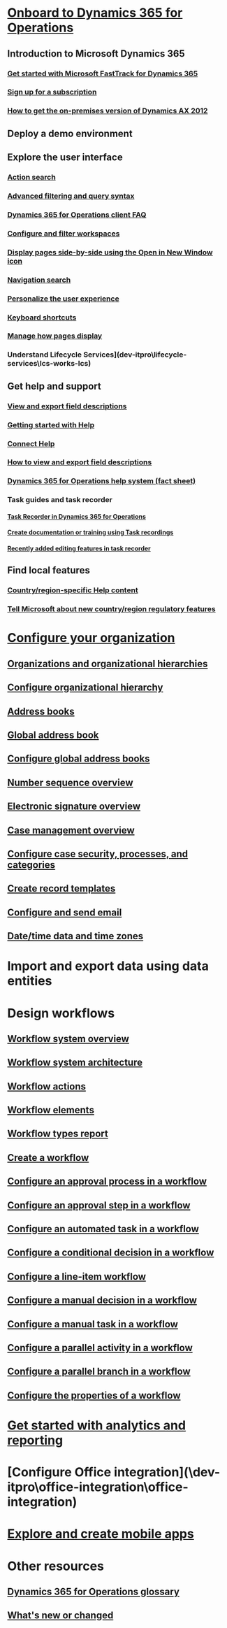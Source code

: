 # [Onboard to Dynamics 365 for Operations](get-started\get-started-landing.md)
## Introduction to Microsoft Dynamics 365
### [Get started with Microsoft FastTrack for Dynamics 365](get-started\fasttrack-dynamics-365-overview.md)
### [Sign up for a subscription](dev-itpro\dev-tools\sign-up-preview-subscription)
### [How to get the on-premises version of Dynamics AX 2012](\dev-itpro\deployment\csp-download-customersource)
## Deploy a demo environment
## Explore the user interface
### [Action search](get-started\action-search.md)
### [Advanced filtering and query syntax](get-started\advanced-filtering-query-options.md)
### [Dynamics 365 for Operations client FAQ](get-started\client-faq.md)
### [Configure and filter workspaces](get-started\configure-filter-workspaces.md)
### [Display pages side-by-side using the Open in New Window icon](get-started\display-pages-side-by-side.md)
### [Navigation search](get-started\navigation-search.md)
### [Personalize the user experience](get-started\personalize-user-experience.md)
### [Keyboard shortcuts](get-started\shortcut-keys.md)
### [Manage how pages display](get-started\window-management.md)
### Understand Lifecycle Services](dev-itpro\lifecycle-services\lcs-works-lcs)
## Get help and support
### [View and export field descriptions](get-started\view-export-field-descriptions.md)
### [Getting started with Help](\dev-itpro\get-started\help-get-started)
### [Connect Help](\dev-itpro\get-started\working-with-help)
### [How to view and export field descriptions](getstarted\how-to-view-and-export-field-descriptions.md)
### [Dynamics 365 for Operations help system (fact sheet)](https://mbs.microsoft.com/customersource/Global/AX/learning/fact-sheets/msdaxhelpsystemfactsheet)
### Task guides and task recorder
#### [Task Recorder in Dynamics 365 for Operations](\dev-itpro\user-interface\task-recorder)
#### [Create documentation or training using Task recordings](\dev-itpro\user-interface\task-recorder)
#### [Recently added editing features in task recorder](get-started\recently-added-editing-features-in-task-recorder.md)
## Find local features
### [Country/region-specific Help content](localizations\country_region.md)
### [Tell Microsoft about new country/region regulatory features](localizations\inform-msft-new-countryregion-regulations.md)
# [Configure your organization](organization-administration\organization-administration-home-page.md)
## [Organizations and organizational hierarchies](organization-administration\organizations-organizational-hierarchies.md)
## [Configure organizational hierarchy](organization-administration\plan-organizational-hierarchy.md)
## [Address books](organization-administration\qa-address-books.md)
## [Global address book](organization-administration\overview-global-address-book.md)
## [Configure global address books](organization-administration\plan-configuration-global-address-book-additional-address-books.md)
## [Number sequence overview](organization-administration\number-sequence-overview.md)
## [Electronic signature overview](organization-administration\electronic-signature-overview.md)
## [Case management overview](organization-administration\cases.md)
## [Configure case security, processes, and categories](organization-administration\plan-case-management.md)


## [Create record templates](organization-administration\record-templates.md)
## [Configure and send email](organization-administration\configure-email.md)
## [Date/time data and time zones](organization-administration\date-time-zones.md)
# Import and export data using data entities
# Design workflows
## [Workflow system overview](organization-administration\overview-workflow-system.md)
## [Workflow system architecture](organization-administration\workflow-system-architecture.md)
## [Workflow actions](organization-administration\workflow-actions.md)
## [Workflow elements](organization-administration\workflow-elements.md)
## [Workflow types report](organization-administration\workflow-types-report.md)
## [Create a workflow](organization-administration\create-workflow.md)
## [Configure an approval process in a workflow](organization-administration\configure-approval-process-workflow.md)
## [Configure an approval step in a workflow](organization-administration\configure-approval-step-workflow.md)
## [Configure an automated task in a workflow](organization-administration\configure-automated-task-workflow.md)
## [Configure a conditional decision in a workflow](organization-administration\configure-conditional-decision-workflow.md)
## [Configure a line-item workflow](organization-administration\configure-line-item-workflow.md)
## [Configure a manual decision in a workflow](organization-administration\configure-manual-decision-workflow.md)
## [Configure a manual task in a workflow](organization-administration\configure-manual-task-workflow.md)
## [Configure a parallel activity in a workflow](organization-administration\configure-parallel-activity-workflow.md)
## [Configure a parallel branch in a workflow](organization-administration\configure-parallel-branch-workflow.md)
## [Configure the properties of a workflow](organization-administration\configure-workflow-properties.md)
# [Get started with analytics and reporting](\dev-itpro\analytics-bi-reporting\bi-reporting-home-page)
# [Configure Office integration](\dev-itpro\office-integration\office-integration\)
# [Explore and create mobile apps](https://ax.help.dynamics.com/en/wiki/mobile-workspaces-recently-released/)
# Other resources
## [Dynamics 365 for Operations glossary](get-started\glossary.md)
## [What's new or changed](\dev-itpro\get-started\whats-new-changed)
